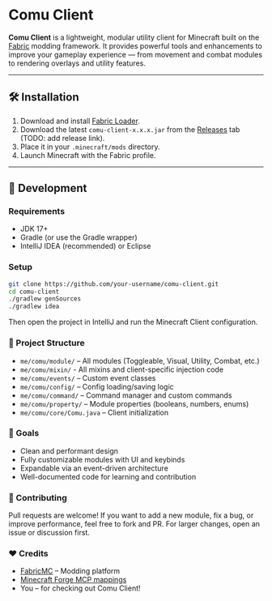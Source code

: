 # Comu Client

**Comu Client** is a lightweight, modular utility client for Minecraft built on the [Fabric](https://fabricmc.net/) modding framework. It provides powerful tools and enhancements to improve your gameplay experience — from movement and combat modules to rendering overlays and utility features.

---

## 🛠️ Installation

1. Download and install [Fabric Loader](https://fabricmc.net/use/).
2. Download the latest `comu-client-x.x.x.jar` from the [Releases](#) tab (TODO: add release link).
3. Place it in your `.minecraft/mods` directory.
4. Launch Minecraft with the Fabric profile.

---

## 🧪 Development

### Requirements
- JDK 17+
- Gradle (or use the Gradle wrapper)
- IntelliJ IDEA (recommended) or Eclipse

### Setup

```bash
git clone https://github.com/your-username/comu-client.git
cd comu-client
./gradlew genSources
./gradlew idea
```
Then open the project in IntelliJ and run the Minecraft Client configuration.

### 📁 Project Structure
- `me/comu/module/` – All modules (Toggleable, Visual, Utility, Combat, etc.)
- `me/comu/mixin/` - All mixins and client-specific injection code
- `me/comu/events/` – Custom event classes
- `me/comu/config/` – Config loading/saving logic
- `me/comu/command/` – Command manager and custom commands
- `me/comu/property/` – Module properties (booleans, numbers, enums)
- `me/comu/core/Comu.java` – Client initialization

### 📌 Goals
- Clean and performant design
- Fully customizable modules with UI and keybinds
- Expandable via an event-driven architecture
- Well-documented code for learning and contribution

### 🤝 Contributing
Pull requests are welcome! If you want to add a new module, fix a bug, or improve performance, feel free to fork and PR. For larger changes, open an issue or discussion first.

### ❤️ Credits
- [FabricMC](https://fabricmc.net/) – Modding platform
- [Minecraft Forge MCP mappings](https://github.com/MinecraftForge/MCPConfig)
- You – for checking out Comu Client!
